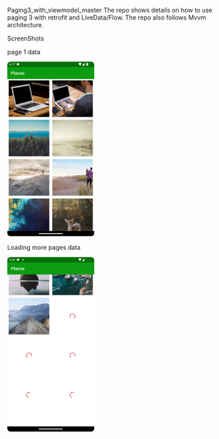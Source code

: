 Paging3_with_viewmodel_master
The repo shows details on how to use paging 3 with retrofit and LiveData/Flow. The repo also follows Mvvm architecture.

ScreenShots

page 1 data

<img alt="img.png" height="400" src="img.png" width="200"/>

Loading more pages data

<img alt="img_1.png" height="400" src="img_1.png" width="200"/>